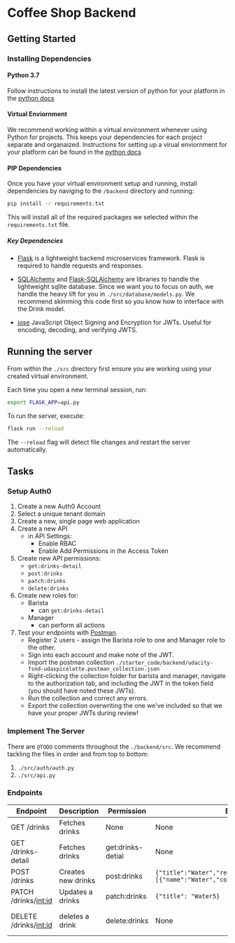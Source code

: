 # Coffee Shop Backend

## Getting Started

### Installing Dependencies

#### Python 3.7

Follow instructions to install the latest version of python for your platform in the [python docs](https://docs.python.org/3/using/unix.html#getting-and-installing-the-latest-version-of-python)

#### Virtual Enviornment

We recommend working within a virtual environment whenever using Python for projects. This keeps your dependencies for each project separate and organaized. Instructions for setting up a virual enviornment for your platform can be found in the [python docs](https://packaging.python.org/guides/installing-using-pip-and-virtual-environments/)

#### PIP Dependencies

Once you have your virtual environment setup and running, install dependencies by naviging to the `/backend` directory and running:

```bash
pip install -r requirements.txt
```

This will install all of the required packages we selected within the `requirements.txt` file.

##### Key Dependencies

- [Flask](http://flask.pocoo.org/)  is a lightweight backend microservices framework. Flask is required to handle requests and responses.

- [SQLAlchemy](https://www.sqlalchemy.org/) and [Flask-SQLAlchemy](https://flask-sqlalchemy.palletsprojects.com/en/2.x/) are libraries to handle the lightweight sqlite database. Since we want you to focus on auth, we handle the heavy lift for you in `./src/database/models.py`. We recommend skimming this code first so you know how to interface with the Drink model.

- [jose](https://python-jose.readthedocs.io/en/latest/) JavaScript Object Signing and Encryption for JWTs. Useful for encoding, decoding, and verifying JWTS.

## Running the server

From within the `./src` directory first ensure you are working using your created virtual environment.

Each time you open a new terminal session, run:

```bash
export FLASK_APP=api.py
```

To run the server, execute:

```bash
flask run --reload
```

The `--reload` flag will detect file changes and restart the server automatically.

## Tasks

### Setup Auth0

1. Create a new Auth0 Account
2. Select a unique tenant domain
3. Create a new, single page web application
4. Create a new API
    - in API Settings:
        - Enable RBAC
        - Enable Add Permissions in the Access Token
5. Create new API permissions:
    - `get:drinks-detail`
    - `post:drinks`
    - `patch:drinks`
    - `delete:drinks`
6. Create new roles for:
    - Barista
        - can `get:drinks-detail`
    - Manager
        - can perform all actions
7. Test your endpoints with [Postman](https://getpostman.com). 
    - Register 2 users - assign the Barista role to one and Manager role to the other.
    - Sign into each account and make note of the JWT.
    - Import the postman collection `./starter_code/backend/udacity-fsnd-udaspicelatte.postman_collection.json`
    - Right-clicking the collection folder for barista and manager, navigate to the authorization tab, and including the JWT in the token field (you should have noted these JWTs).
    - Run the collection and correct any errors.
    - Export the collection overwriting the one we've included so that we have your proper JWTs during review!

### Implement The Server

There are `@TODO` comments throughout the `./backend/src`. We recommend tackling the files in order and from top to bottom:

1. `./src/auth/auth.py`
2. `./src/api.py`

### Endpoints

|Endpoint | Description | Permission | Body   | Response|
| ------  | ------      |------      |------  |------   |
|GET /drinks| Fetches drinks | None | None | list of drinks |
|GET /drinks-detail| Fetches drinks |get:drinks-detial | None | list of drinks |
|POST /drinks| Creates new drinks |post:drinks | `{"title":"Water","recipe":[{"name":"Water","color":"Blue","parts":1}]}` | list of drinks |
|PATCH /drinks/<int:id>| Updates a drinks |patch:drinks | `{"title": "Water5}` | list of drinks |
|DELETE /drinks/<int:id>| deletes a  drink |delete:drinks |None | id of deleted drink |